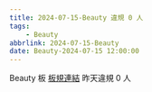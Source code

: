 ```yaml
---
title: 2024-07-15-Beauty 違規 0 人
tags:
    - Beauty
abbrlink: 2024-07-15-Beauty
date: Beauty-2024-07-15 12:00:00
---
```

Beauty 板 [板規連結](https://www.ptt.cc/bbs/Beauty/M.1630069980.A.84B.html)
昨天違規 0 人
